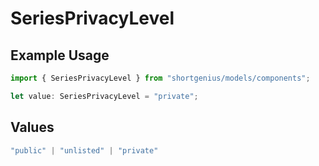 # SeriesPrivacyLevel

## Example Usage

```typescript
import { SeriesPrivacyLevel } from "shortgenius/models/components";

let value: SeriesPrivacyLevel = "private";
```

## Values

```typescript
"public" | "unlisted" | "private"
```